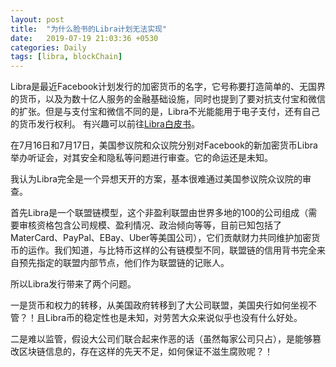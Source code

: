 ```yaml
---
layout: post
title:  "为什么脸书的Libra计划无法实现"
date:   2019-07-19 21:03:36 +0530
categories: Daily
tags: [libra, blockChain]
---
```


Libra是最近Facebook计划发行的加密货币的名字，它号称要打造简单的、无国界的货币，以及为数十亿人服务的金融基础设施，同时也提到了要对抗支付宝和微信的扩张。但是与支付宝和微信不同的是，Libra不光能能用于电子支付，还有自己的货币发行权利。
有兴趣可以前往[Libra白皮书](https://libra.org/en-US/white-paper/?noredirect=en-US)。

在7月16日和7月17日，美国参议院和众议院分别对Facebook的新加密货币Libra举办听证会，对其安全和隐私等问题进行审查。它的命运还是未知。

我认为Libra完全是一个异想天开的方案，基本很难通过美国参议院众议院的审查。

首先Libra是一个联盟链模型，这个非盈利联盟由世界多地的100的公司组成（需要审核资格包含公司规模、盈利情况、政治倾向等等，目前已知包括了MaterCard、PayPal、EBay、Uber等美国公司），它们贡献财力共同维护加密货币的运作。我们知道，与比特币这样的公有链模型不同，联盟链的信用背书完全来自预先指定的联盟内部节点，他们作为联盟链的记账人。

所以Libra发行带来了两个问题。

一是货币和权力的转移，从美国政府转移到了大公司联盟，美国央行如何坐视不管？！且Libra币的稳定性也是未知，对劳苦大众来说似乎也没有什么好处。

二是难以监管，假设大公司们联合起来作恶的话（虽然每家公司只占），是能够篡改区块链信息的，存在这样的先天不足，如何保证不滋生腐败呢？！

